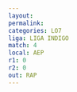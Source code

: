 ```yaml
---
layout: 
permalink: 
categories: LO7
liga: LIGA INDIGO
match: 4
local: AEP
r1: 0
r2: 0
out: RAP
---
```

